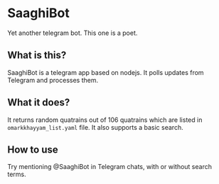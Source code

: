 # SaaghiBot
Yet another telegram bot. This one is a poet.

## What is this?
SaaghiBot is a telegram app based on nodejs. It polls updates from Telegram and processes them.

## What it does?
It returns random quatrains out of 106 quatrains which are listed in `omarkkhayyam_list.yaml` file. It also supports a basic search.

## How to use
Try mentioning @SaaghiBot in Telegram chats, with or without search terms.
